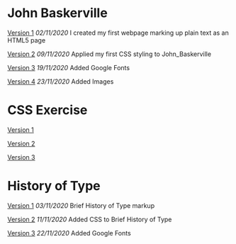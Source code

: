 John Baskerville
================
[Version 1](https://laurengilmoreixd.github.io/john_baskerville/baskerville_01.html)
*02/11/2020*
I created my first webpage marking up plain text as an HTML5 page

[Version 2](https://laurengilmoreixd.github.io/john_baskerville/john_baskerville_02.html)
*09/11/2020*
Applied my first CSS styling to John_Baskerville

[Version 3](https://laurengilmoreixd.github.io/john_baskerville/baskerville_03.html)
*19/11/2020* Added Google Fonts 

[Version 4](https://laurengilmoreixd.github.io/john_baskerville/baskerville_04.html)
*23/11/2020* Added Images


CSS Exercise
=============
[Version 1](https://laurengilmoreixd.github.io/john_baskerville/version_01.html)

[Version 2](https://laurengilmoreixd.github.io/john_baskerville/version_02.html)

[Version 3](https://laurengilmoreixd.github.io/john_baskerville/version_03.html)







History of Type
===============
[Version 1](https://laurengilmoreixd.github.io/john_baskerville/brief_history_of_type01)
*03/11/2020* Brief History of Type markup

[Version 2](https://laurengilmoreixd.github.io/john_baskerville/brief_history_of_type02.html)
*11/11/2020* Added CSS to Brief History of Type

[Version 3](https://laurengilmoreixd.github.io/john_baskerville/brief_history_of_type03.html)
*22/11/2020* Added Google Fonts